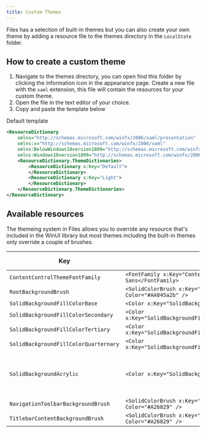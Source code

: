 ```yaml
---
title: Custom Themes
---
```


Files has a selection of built-in themes but you can also create your own theme by adding a resource file to the themes directory in the `LocalState` folder.

## How to create a custom theme

1. Navigate to the themes directory, you can open find this folder by clicking the information icon in the appearance page. Create a new file with the `xaml` extension, this file will contain the resources for your custom theme.
2. Open the file in the text editor of your choice.
3. Copy and paste the template below

Default template
```xml
<ResourceDictionary
    xmlns="http://schemas.microsoft.com/winfx/2006/xaml/presentation"
    xmlns:x="http://schemas.microsoft.com/winfx/2006/xaml"
    xmlns:BelowWindows10version1809="http://schemas.microsoft.com/winfx/2006/xaml/presentation?IsApiContractNotPresent(Windows.Foundation.UniversalApiContract, 7)"
    xmlns:Windows10version1809="http://schemas.microsoft.com/winfx/2006/xaml/presentation?IsApiContractPresent(Windows.Foundation.UniversalApiContract, 7)">
    <ResourceDictionary.ThemeDictionaries>
        <ResourceDictionary x:Key="Default">
        </ResourceDictionary>
        <ResourceDictionary x:Key="Light">
        </ResourceDictionary>
    </ResourceDictionary.ThemeDictionaries>
</ResourceDictionary>
```

## Available resources

The themeing system in Files allows you to override any resource that's included in the WinUI library but most themes including the built-in themes only override a couple of brushes.

| Key                                   | Example                                                                        | Default value                                |
| ------------------------------------- | ------------------------------------------------------------------------------ | -------------------------------------------- |
| `ContentControlThemeFontFamily`       | `<FontFamily x:Key="ContentControlThemeFontFamily">Comic Sans</FontFamily>`    | `Segoe UI Variable`                          |
| `RootBackgroundBrush`                 | `<SolidColorBrush x:Key="RootBackgroundBrush" Color="#AA845a2b" />`            | `Transparent`                                |
| `SolidBackgroundFillColorBase`        | `<Color x:Key="SolidBackgroundFillColorBase">#A26829</Color>`                  |                                              |
| `SolidBackgroundFillColorSecondary`   | `<Color x:Key="SolidBackgroundFillColorSecondary">#845a2b</Color>`             |                                              |
| `SolidBackgroundFillColorTertiary`    | `<Color x:Key="SolidBackgroundFillColorTertiary">#A26829</Color>`              |                                              |
| `SolidBackgroundFillColorQuarternary` | `<Color x:Key="SolidBackgroundFillColorQuarternary">#A26829</Color>`           |                                              |
| `SolidBackgroundAcrylic`              | `<Color x:Key="SolidBackgroundAcrylic">#A26829</Color>`                        | Light theme: `#FFFFFF` Dark theme: `#2C2C2C` |
| `NavigationToolbarBackgroundBrush`    | `<SolidColorBrush x:Key="NavigationToolbarBackgroundBrush" Color="#A26829" />` | `#00000000`                                  |
| `TitlebarContentBackgroundBrush`      | `<SolidColorBrush x:Key="TitlebarContentBackgroundBrush" Color="#A26829" />`   | `Transparent`                                |
